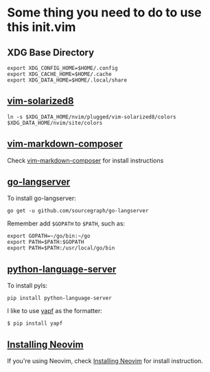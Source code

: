 # Some thing you need to do to use this init.vim

## XDG Base Directory

	export XDG_CONFIG_HOME=$HOME/.config
	export XDG_CACHE_HOME=$HOME/.cache
	export XDG_DATA_HOME=$HOME/.local/share

## [vim-solarized8](https://github.com/vim-solarized8)

	ln -s $XDG_DATA_HOME/nvim/plugged/vim-solarized8/colors $XDG_DATA_HOME/nvim/site/colors

## [vim-markdown-composer](https://github.com/euclio/vim-markdown-composer)

Check [vim-markdown-composer](https://github.com/euclio/vim-markdown-composer) for install instructions

## [go-langserver](https://github.com/sourcegraph/go-langserver)

To install go-langserver:

	go get -u github.com/sourcegraph/go-langserver

Remember add `$GOPATH` to `$PATH`, such as:

	export GOPATH=~/go/bin:~/go
	export PATH=$PATH:$GOPATH
	export PATH=$PATH:/usr/local/go/bin

## [python-language-server](https://github.com/palantir/python-language-server)

To install pyls:

	pip install python-language-server

I like to use [yapf](https://github.com/google/yapf#installation) as the formatter:

	$ pip install yapf

## [Installing Neovim](https://github.com/neovim/neovim/wiki/Installing-Neovim)

If you're using Neovim, check [Installing Neovim](https://github.com/neovim/neovim/wiki/Installing-Neovim) for install instruction.
